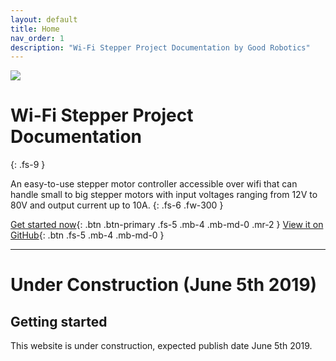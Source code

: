 ```yaml
---
layout: default
title: Home
nav_order: 1
description: "Wi-Fi Stepper Project Documentation by Good Robotics"
---
```

![](/images/splash.png)
# Wi-Fi Stepper Project Documentation 
{: .fs-9 }

An easy-to-use stepper motor controller accessible over wifi that can handle small to big stepper motors with input voltages ranging from 12V to 80V and output current up to 10A.
{: .fs-6 .fw-300 }

[Get started now](#getting-started){: .btn .btn-primary .fs-5 .mb-4 .mb-md-0 .mr-2 } [View it on GitHub](https://github.com/goodrobotics/wifistepper){: .btn .fs-5 .mb-4 .mb-md-0 }

---
# Under Construction (June 5th 2019)

## Getting started

This website is under construction, expected publish date June 5th 2019.

